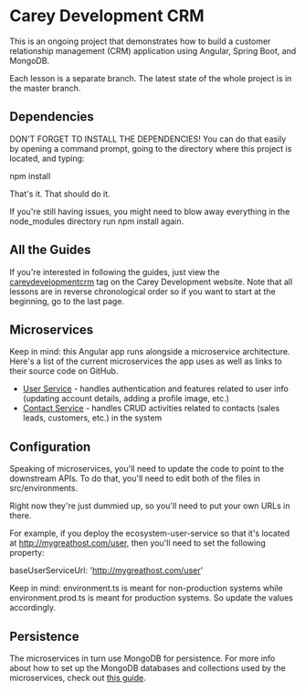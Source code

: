 # Carey Development CRM
This is an ongoing project that demonstrates how to build a customer relationship management (CRM) application
using Angular, Spring Boot, and MongoDB.

Each lesson is a separate branch. The latest state of the whole project is in the master branch.

## Dependencies
DON'T FORGET TO INSTALL THE DEPENDENCIES! You can do that easily by opening a command prompt, going to
the directory where this project is located, and typing:

npm install

That's it. That should do it.

If you're still having issues, you might need to blow away everything in the node_modules directory
run npm install again.

## All the Guides
If you're interested in following the guides, just view the 
<a href="https://careydevelopment.us/tag/careydevelopmentcrm" target="_blank">careydevelopmentcrm</a>
tag on the Carey Development website. Note that all lessons are in reverse chronological order 
so if you want to start at the beginning, go to the last page.

## Microservices
Keep in mind: this Angular app runs alongside a microservice architecture. Here's a list of the current
microservices the app uses as well as links to their source code on GitHub.

* <a href="https://github.com/careydevelopment/ecosystem-user-service">User Service</a> - handles authentication and features related to user info (updating account details, adding a profile image, etc.)
* <a href="https://github.com/careydevelopment/contact-service">Contact Service</a> - handles CRUD activities related to contacts (sales leads, customers, etc.) in the system

## Configuration
Speaking of microservices, you'll need to update the code to point to the downstream APIs. To do that,
you'll need to edit both of the files in src/environments. 

Right now they're just dummied up, so you'll need to put your own URLs in there.

For example, if you deploy the ecosystem-user-service so that it's located at http://mygreathost.com/user,
then you'll need to set the following property:

baseUserServiceUrl: 'http://mygreathost.com/user'

Keep in mind: environment.ts is meant for non-production systems while environment.prod.ts is meant
for production systems. So update the values accordingly.

## Persistence
The microservices in turn use MongoDB for persistence. For more info about how to set up the MongoDB
databases and collections used by the microservices, check out 
<a href="https://careydevelopment.us/blog/how-to-store-user-credentials-with-spring-boot-and-mongodb">this guide</a>.
